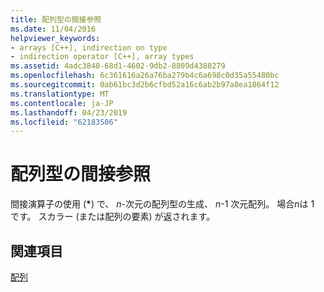 ```yaml
---
title: 配列型の間接参照
ms.date: 11/04/2016
helpviewer_keywords:
- arrays [C++], indirection on type
- indirection operator [C++], array types
ms.assetid: 4adc3840-68d1-4602-9db2-8809d4388279
ms.openlocfilehash: 6c361616a26a76ba279b4c6a698c0d35a55480bc
ms.sourcegitcommit: 0ab61bc3d2b6cfbd52a16c6ab2b97a8ea1864f12
ms.translationtype: MT
ms.contentlocale: ja-JP
ms.lasthandoff: 04/23/2019
ms.locfileid: "62183506"
---
```

# <a name="indirection-on-array-types"></a>配列型の間接参照

間接演算子の使用 (<strong>\*</strong>) で、 *n*-次元の配列型の生成、 *n*-1 次元配列。 場合*n*は 1 です。 スカラー (または配列の要素) が返されます。

## <a name="see-also"></a>関連項目

[配列](../cpp/arrays-cpp.md)